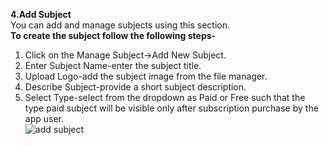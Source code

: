 <b>4.Add Subject</b><br>You can add and manage subjects using this section.<br><b>To create the subject follow the following steps-</b><br>
1. Click on the Manage Subject->Add New Subject.<br>
2. Enter Subject Name-enter the subject title.<br>
3. Upload Logo-add the subject image from the file manager.<br>
4. Describe Subject-provide a short subject description.<br>
5. Select Type-select from the dropdown as Paid or Free such that the type paid subject will be visible only after subscription purchase by the app user.<br>
![add subject]( https://drive.google.com/uc?export=view&id=1NDR9fOKRm6HmfNF64Ohffed0QGFALO22)

